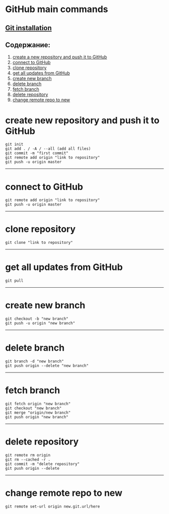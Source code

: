 # GitHub main commands

## [Git installation](https://phoenixnap.com/kb/how-to-install-git-windows)

## Содержание:

1. [create a new repository and push it to GitHub](#create-new-repository-and-push-it-to-GitHub)
2. [connect to GitHub](#connect-to-GitHub)
3. [clone repository](#clone-repository)
4. [get all updates from GitHub](#get-all-updates-from-GitHub)
5. [create new branch](#create-new-branch)
6. [delete branch](#delete-branch)
7. [fetch branch](#fetch-branch)
8. [delete repository](#delete-repository)
9. [change remote repo to new ](#change-remote-repo-to-new )

# create new repository and push it to GitHub

    git init
    git add . / -A / --all (add all files)
    git commit -m "first commit"
    git remote add origin "link to repository"
    git push -u origin master

---

# connect to GitHub

    git remote add origin "link to repository"
    git push -u origin master

---

# clone repository

    git clone "link to repository"

---

# get all updates from GitHub

    git pull

---

# create new branch

    git checkout -b "new branch"
    git push -u origin "new branch"

---

# delete branch

    git branch -d "new branch"
    git push origin --delete "new branch"

--- 

# fetch branch

    git fetch origin "new branch"
    git checkout "new branch"
    git merge "origin/new branch"
    git push origin "new branch"

---

# delete repository

    git remote rm origin
    git rm --cached -r .
    git commit -m "delete repository"
    git push origin --delete

---

# change remote repo to new

    git remote set-url origin new.git.url/here

[//]: # (# cancel initial commit)

[//]: # (    git reset --hard HEAD~1)

[//]: # (    git push origin --force)




